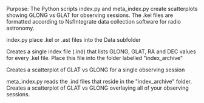 
Purpose: The Python scripts index.py and meta_index.py create scatterplots showing GLONG vs GLAT for observing sessions.
The .kel files are formatted according to NsfIntegrate data collection software for radio astronomy.

index.py
place .kel or .ast files into the Data subfolder

Creates a single index file (.ind) that lists GLONG, GLAT, RA and DEC values for every .kel file.
Place this file into the folder labelled "index_archive"

Creates a scatterplot of GLAT vs GLONG for a single observing session

meta_index.py
reads the .ind files that reside in the "index_archive" folder.
Creates a scatterplot of GLAT vs GLONG overlaying all of your observing sessions.

